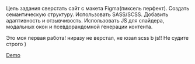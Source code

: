 Цель задания сверстать сайт с макета Figma(пиксель перфект). Создать семантическую структуру. Использовать SASS/SCSS. Добавить адаптивность и отзывчивость. Использовать JS для слайдера, модальных окон и псевдорандомной генерации контента.

Это моя первая работа! ниразу не верстал, не юзал scss b js!! Не судите строго )

[Demo](https://shmykovandrey.github.io/shelter/shelter/pages/main/)
